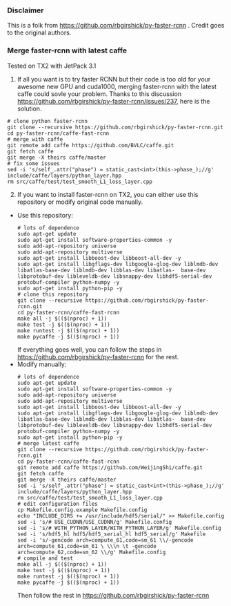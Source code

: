 ### Disclaimer
This is a folk from https://github.com/rbgirshick/py-faster-rcnn . Credit goes to the original authors.

### Merge faster-rcnn with latest caffe
Tested on TX2 with JetPack 3.1
1. If all you want is to try faster RCNN but their code is too old for your awesome new GPU and cuda1000, merging faster-rcnn with the latest caffe could sovle your problem. Thanks to this discussion https://github.com/rbgirshick/py-faster-rcnn/issues/237, here is the solution. 
  ```shell
  # clone python faster-rcnn 
  git clone --recursive https://github.com/rbgirshick/py-faster-rcnn.git
  cd py-faster-rcnn/caffe-fast-rcnn
  # merge with caffe
  git remote add caffe https://github.com/BVLC/caffe.git
  git fetch caffe
  git merge -X theirs caffe/master
  # fix some issues
  sed -i 's/self_.attr("phase") = static_cast<int>(this->phase_);//g' include/caffe/layers/python_layer.hpp
  rm src/caffe/test/test_smooth_L1_loss_layer.cpp
  ```
2. If you want to install faster-rcnn on TX2, you can either use this repository or modify original code manually.
  - Use this repository:
      ```shell
      # lots of dependence 
      sudo apt-get update
      sudo apt-get install software-properties-common -y
      sudo add-apt-repository universe
      sudo add-apt-repository multiverse
      sudo apt-get install libboost-dev libboost-all-dev -y
      sudo apt-get install libgflags-dev libgoogle-glog-dev liblmdb-dev libatlas-base-dev liblmdb-dev libblas-dev libatlas-  base-dev libprotobuf-dev libleveldb-dev libsnappy-dev libhdf5-serial-dev protobuf-compiler python-numpy -y
      sudo apt-get install python-pip -y 
      # clone this repository
      git clone --recursive https://github.com/rbgirshick/py-faster-rcnn.git
      cd py-faster-rcnn/caffe-fast-rcnn
      make all -j $(($(nproc) + 1))
      make test -j $(($(nproc) + 1))
      make runtest -j $(($(nproc) + 1))
      make pycaffe -j $(($(nproc) + 1))
     ```
     If everything goes well, you can follow the steps in https://github.com/rbgirshick/py-faster-rcnn for the rest.
  - Modify manually:
      ```shell
      # lots of dependence 
      sudo apt-get update
      sudo apt-get install software-properties-common -y
      sudo add-apt-repository universe
      sudo add-apt-repository multiverse
      sudo apt-get install libboost-dev libboost-all-dev -y
      sudo apt-get install libgflags-dev libgoogle-glog-dev liblmdb-dev libatlas-base-dev liblmdb-dev libblas-dev libatlas-  base-dev libprotobuf-dev libleveldb-dev libsnappy-dev libhdf5-serial-dev protobuf-compiler python-numpy -y
      sudo apt-get install python-pip -y
      # merge latest caffe
      git clone --recursive https://github.com/rbgirshick/py-faster-rcnn.git
      cd py-faster-rcnn/caffe-fast-rcnn
      git remote add caffe https://github.com/WeijingShi/caffe.git
      git fetch caffe
      git merge -X theirs caffe/master
      sed -i 's/self_.attr("phase") = static_cast<int>(this->phase_);//g' include/caffe/layers/python_layer.hpp
      rm src/caffe/test/test_smooth_L1_loss_layer.cpp
      # edit configuration files
      cp Makefile.config.example Makefile.config
      echo "INCLUDE_DIRS += /usr/include/hdf5/serial/" >> Makefile.config
      sed -i 's/# USE_CUDNN/USE_CUDNN/g' Makefile.config
      sed -i 's/# WITH_PYTHON_LAYER/WITH_PYTHON_LAYER/g' Makefile.config
      sed -i 's/hdf5_hl hdf5/hdf5_serial_hl hdf5_serial/g' Makefile
      sed -i 's/-gencode arch=compute_61,code=sm_61 \\/-gencode arch=compute_61,code=sm_61 \ \\\n \t -gencode arch=compute_62,code=sm_62 \\/g' Makefile.config
      # compile and test
      make all -j $(($(nproc) + 1))
      make test -j $(($(nproc) + 1))
      make runtest -j $(($(nproc) + 1))
      make pycaffe -j $(($(nproc) + 1))
      ```
      Then follow the rest in https://github.com/rbgirshick/py-faster-rcnn 
      
	 

	 
